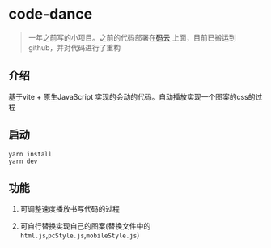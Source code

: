 # code-dance

> 一年之前写的小项目。之前的代码部署在[码云](https://gitee.com/vino-wang/airplane) 上面，目前已搬运到github，并对代码进行了重构

## 介绍

基于vite + 原生JavaScript 实现的会动的代码。自动播放实现一个图案的css的过程

## 启动

```shell
yarn install 
yarn dev
```

## 功能

1. 可调整速度播放书写代码的过程

2. 可自行替换实现自己的图案(替换文件中的`html.js`,`pcStyle.js`,`mobileStyle.js`)
    